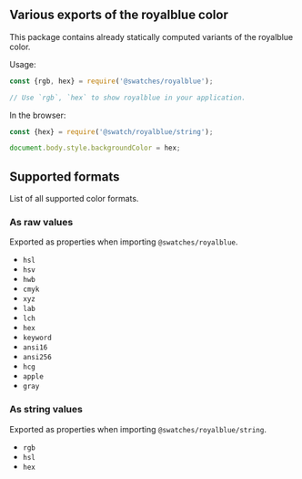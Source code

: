 ## Various exports of the royalblue color

This package contains already statically computed variants of the royalblue color.

Usage:
```js
const {rgb, hex} = require('@swatches/royalblue');

// Use `rgb`, `hex` to show royalblue in your application.
```

In the browser:
```js
const {hex} = require('@swatch/royalblue/string');

document.body.style.backgroundColor = hex;
```

## Supported formats


List of all supported color formats.

### As raw values

Exported as properties when importing `@swatches/royalblue`.

- `hsl`
- `hsv`
- `hwb`
- `cmyk`
- `xyz`
- `lab`
- `lch`
- `hex`
- `keyword`
- `ansi16`
- `ansi256`
- `hcg`
- `apple`
- `gray`

### As string values

Exported as properties when importing `@swatches/royalblue/string`.

- `rgb`
- `hsl`
- `hex`
